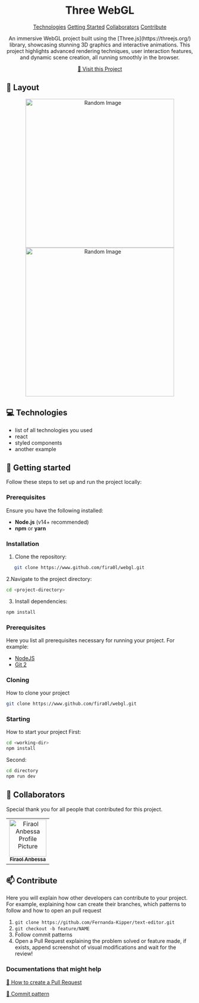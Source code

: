 
<h1 align="center" style="font-weight: bold;">Three WebGL </h1>

<p align="center">
<a href="#tech">Technologies</a>
<a href="#started">Getting Started</a>
<a href="#colab">Collaborators</a>
<a href="#contribute">Contribute</a> 
</p>


<p align="center">An immersive WebGL project built using the [Three.js](https://threejs.org/) library, showcasing stunning 3D graphics and interactive animations. This project highlights advanced rendering techniques, user interaction features, and dynamic scene creation, all running smoothly in the browser.</p>


<p align="center">
<a href="https://github.com/fira0l">📱 Visit this Project</a>
</p>

<h2 id="layout">🎨 Layout</h2>

<p align="center">

<img src="https://picsum.photos/1080/1920" alt="Random Image" width="400px">
<img src="https://picsum.photos/1080/1920" alt="Random Image" width="400px">
</p>

<h2 id="technologies">💻 Technologies</h2>

- list of all technologies you used
- react
- styled components
- another example

<h2 id="started">🚀 Getting started</h2>

Follow these steps to set up and run the project locally:

### Prerequisites

Ensure you have the following installed:
- **Node.js** (v14+ recommended)
- **npm** or **yarn**

### Installation

1. Clone the repository:  
```bash
   git clone https://www.github.com/fira0l/webgl.git
```

2.Navigate to the project directory:
```bash
cd <project-directory>

```

3. Install dependencies:
```bash
npm install
```

<h3>Prerequisites</h3>

Here you list all prerequisites necessary for running your project. For example:

- [NodeJS](https://github.com/)
- [Git 2](https://github.com)

<h3>Cloning</h3>

How to clone your project

```bash
git clone https://www.github.com/fira0l/webgl.git
```

<h3>Starting</h3>

How to start your project
First:
```bash
cd <working-dir>
npm install
```
Second:
```bash
cd directory
npm run dev
```

<h2 id="colab">🤝 Collaborators</h2>

<p>Special thank you for all people that contributed for this project.</p>
<table>
<tr>

<td align="center">
<a href="https://github.com/fira0l">
<img src="" width="100px;" alt="Firaol Anbessa Profile Picture"/><br>
<sub>
<b>Firaol Anbessa</b>
</sub>
</a>
</td>

</tr>
</table>

<h2 id="contribute">📫 Contribute</h2>

Here you will explain how other developers can contribute to your project. For example, explaining how can create their branches, which patterns to follow and how to open an pull request

1. `git clone https://github.com/Fernanda-Kipper/text-editor.git`
2. `git checkout -b feature/NAME`
3. Follow commit patterns
4. Open a Pull Request explaining the problem solved or feature made, if exists, append screenshot of visual modifications and wait for the review!

<h3>Documentations that might help</h3>

[📝 How to create a Pull Request](https://www.atlassian.com/br/git/tutorials/making-a-pull-request)

[💾 Commit pattern](https://gist.github.com/joshbuchea/6f47e86d2510bce28f8e7f42ae84c716)
